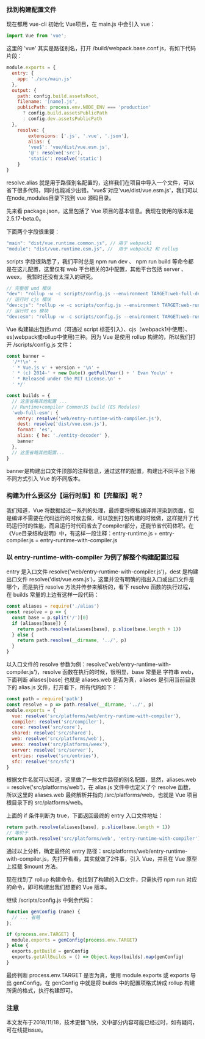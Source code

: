 ### 找到构建配置文件

现在都用 vue-cli 初始化 Vue项目，在 main.js 中会引入 vue：

``` javascript
import Vue from 'vue';
```

这里的 'vue' 其实是路径别名，打开 /build/webpack.base.conf.js，有如下代码片段：

``` javascript
module.exports = {
  entry: {
    app: './src/main.js'
  },
  output: {
    path: config.build.assetsRoot,
    filename: '[name].js',
    publicPath: process.env.NODE_ENV === 'production'
      ? config.build.assetsPublicPath
      : config.dev.assetsPublicPath
  },
	resolve: {
		extensions: ['.js', '.vue', '.json'],
		alias: {
		'vue$': 'vue/dist/vue.esm.js',
		'@': resolve('src'),
		'static': resolve('static')
	}
}
```

resolve.alias 就是用于路径别名配置的，这样我们在项目中导入一个文件，可以省下很多代码，同时也能减少出错。'vue$'对应'vue/dist/vue.esm.js'，我们可以在node_modules目录下找到 vue 源码目录。

先来看 package.json，这里包括了 Vue 项目的基本信息。我现在使用的版本是 2.5.17-beta.0。

下面两个字段很重要：

``` javascript
"main": "dist/vue.runtime.common.js", // 用于 webpack1
"module": "dist/vue.runtime.esm.js", //  用于 webpack2 和 rollup
```

scripts 字段很熟悉了，我们平时总是 npm run dev 、 npm run build 等命令都是在这儿配置，这里仅有 web 平台相关的3中配置，其他平台包括 server 、 weex， 我暂时还没有太深入的研究。

``` javascript
// 完整版 umd 模块
"dev": "rollup -w -c scripts/config.js --environment TARGET:web-full-dev",
// 运行时 cjs 模块
"dev:cjs": "rollup -w -c scripts/config.js --environment TARGET:web-runtime-cjs",
// 运行时 es 模块
"dev:esm": "rollup -w -c scripts/config.js --environment TARGET:web-runtime-esm",
```

Vue 构建输出包括umd（可通过 script 标签引入）、cjs（webpack1中使用）、es(webpack或rollup中使用)三种。因为 Vue 是使用 rollup 构建的，所以我们打开 /scripts/config.js 文件：

``` javascript
const banner =
  '/*!\n' +
  ' * Vue.js v' + version + '\n' +
  ' * (c) 2014-' + new Date().getFullYear() + ' Evan You\n' +
  ' * Released under the MIT License.\n' +
  ' */'

const builds = {
  // 这里省略其他配置 ...
  // Runtime+compiler CommonJS build (ES Modules)
  'web-full-esm': {
    entry: resolve('web/entry-runtime-with-compiler.js'),
    dest: resolve('dist/vue.esm.js'),
    format: 'es',
    alias: { he: './entity-decoder' },
    banner
  },
  // 这里省略其他配置...
}
```

banner是构建出口文件顶部的注释信息，通过这样的配置，构建出不同平台下用不同方式引入 Vue 的不同版本。

### 构建为什么要区分【运行时版】和【完整版】呢？

我们知道，Vue 将数据经过一系列的处理，最终要将模板编译并渲染到页面，但是编译不需要在代码运行的时候去做，可以放到打包构建的时候做，这样提升了代码运行时的性能，而且运行时代码省去了compiler部分，还能节省代码体积。在《Vue目录结构说明》中，有这样一段注释：entry-runtime.js + entry-compiler.js = entry-runtime-with-compiler.js

### 以 entry-runtime-with-compiler 为例了解整个构建配置过程

entry 是入口文件 resolve('web/entry-runtime-with-compiler.js')，dest 是构建出口文件 resolve('dist/vue.esm.js')，这里并没有明确的指出入口或出口文件是哪个，而是执行 resolve 方法并传参来解析的，看下 resolve 函数的执行过程，在 builds 常量的上边有这样一段代码：

``` javascript
const aliases = require('./alias')
const resolve = p => {
  const base = p.split('/')[0]
  if (aliases[base]) {
    return path.resolve(aliases[base], p.slice(base.length + 1))
  } else {
    return path.resolve(__dirname, '../', p)
  }
}
```

以入口文件的 resolve 参数为例：resolve('web/entry-runtime-with-compiler.js')，resolve 函数在执行的时候，很明显，base 常量是 字符串 web，下面判断 aliases[base] 也就是 aliases.web 是否为真，aliases 是引用当前目录下的 alias.js 文件，打开看下，所有代码如下：

``` javascript
const path = require('path')
const resolve = p => path.resolve(__dirname, '../', p)
module.exports = {
  vue: resolve('src/platforms/web/entry-runtime-with-compiler'),
  compiler: resolve('src/compiler'),
  core: resolve('src/core'),
  shared: resolve('src/shared'),
  web: resolve('src/platforms/web'),
  weex: resolve('src/platforms/weex'),
  server: resolve('src/server'),
  entries: resolve('src/entries'),
  sfc: resolve('src/sfc')
}
```

根据文件名就可以知道，这里做了一些文件路径的别名配置，显然，aliases.web = resolve('src/platforms/web')，在 alias.js 文件中也定义了个 resolve 函数，所以这里的 aliases.web 最终解析并指向 /src/platforms/web，也就是 Vue 项目根目录下的 src/platforms/web。

上面的 if 条件判断为 true，下面返回最终的 entry 入口文件地址：
``` javascript
return path.resolve(aliases[base], p.slice(base.length + 1))
// 等价于
return path.resolve('src/platforms/web', 'entry-runtime-with-compiler')
```

通过以上分析，确定最终的 entry 路径：src/platforms/web/entry-runtime-with-compiler.js，先打开看看，其实就做了2件事，引入 Vue，并且在 Vue 原型上挂载 $mount 方法。

现在找到了 rollup 构建命令，也找到了构建的入口文件，只需执行 npm run 对应的命令，即可构建出我们想要的 Vue 版本。

继续 /scripts/config.js 中剩余代码：

``` javascript
function genConfig (name) {
  // ... 省略
};

if (process.env.TARGET) {
  module.exports = genConfig(process.env.TARGET)
} else {
  exports.getBuild = genConfig
  exports.getAllBuilds = () => Object.keys(builds).map(genConfig)
}
```

最终判断 process.env.TARGET 是否为真，使用 module.exports 或 exports 导出 genConfig，在 genConfig 中就是将 builds 中的配置项格式转成 rollup 构建所需的格式，执行构建即可。

### 注意
本文发布于2018/11/18，技术更替飞快，文中部分内容可能已经过时，如有疑问，可在线提issue。